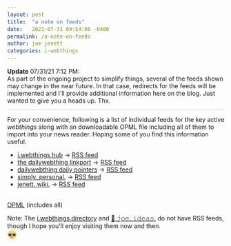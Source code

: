 ```yaml
---
layout: post
title:  "a note on feeds"
date:   2021-07-31 09:54:00 -0400
permalink: /a-note-on-feeds
author: joe jenett
categories: i-webthings
---
```

<div style="border-bottom:1px solid #ccc;padding-bottom:12px;margin-bottom:12px;"><strong>Update</strong> 07/31/21 7:12 PM:<br />
As part of the ongoing project to simplify things, several of the feeds shown may change in the near future. In that case, redirects for the feeds will be implemented and I'll provide additional information here on the blog. Just wanted to give you a heads up. Thx.
</div>
<p>For your convenience, following is a list of individual feeds for the key active <em>webthings</em> along with an downloadable OPML file including all of them to import into your news reader. Hoping some of you find this information useful.</p>
<ul>
<li><a href="https://hub.iwebthings.com/" title="">i.webthings hub</a> → <a href="https://hub.iwebthings.com/feed/" title="">RSS feed</a></li>
<li><a href="https://the.dailywebthing.com/" title="">the dailywebthing linkport</a> → <a href="https://the.dailywebthing.com/feed/" title="">RSS feed</a></li>
<li><a href="https://pointers.dailywebthing.com/" title="">dailywebthing daily pointers</a> → <a href="https://pointers.dailywebthing.com/feed/" title="">RSS feed</a></li>
<li><a href="https://simply.personal.jenett.org/" title="">simply. personal.</a> → <a href="https://simply.personal.jenett.org/feed/" title="">RSS feed</a></li>
<li><a href="https://wiki.jenett.org/" title="">jenett. wiki.</a> → <a href="https://wiki.jenett.org/feed.php" title="">RSS feed</a></li>
</ul>
<p><br /><a href="https://hub.iwebthings.com/iwt.opml" title="">OPML</a> (includes all)</p>
<p>Note: The <a href="https://directory.jenett.org/">i.webthings directory</a> and <a href="https://joe.jenett.org/">🌱 𝚓𝚘𝚎. 𝚒𝚍𝚎𝚊𝚜.</a> do not have RSS feeds, though I hope you’ll enjoy visiting them now and then.<br><img src="/images/newguy.png" alt="" width="22"></p>